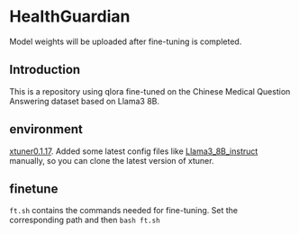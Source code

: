 # HealthGuardian
Model weights will be uploaded after fine-tuning is completed.

## Introduction
This is a repository using qlora fine-tuned on the Chinese Medical Question Answering dataset based on Llama3 8B.

## environment
[xtuner0.1.17](https://github.com/InternLM/xtuner). Added some latest config files like [Llama3_8B_instruct](https://github.com/InternLM/xtuner/blob/main/xtuner/configs/llama/llama3_8b_instruct/llama3_8b_instruct_qlora_alpaca_e3.py) manually, so you can clone the latest version of xtuner.

## finetune
`ft.sh` contains the commands needed for fine-tuning. Set the corresponding path and then `bash ft.sh`